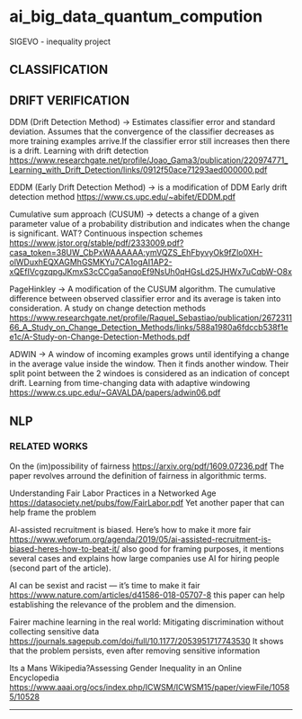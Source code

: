 # ai_big_data_quantum_compution
SIGEVO -  inequality project

## CLASSIFICATION 

## DRIFT VERIFICATION 

DDM (Drift Detection Method) -> Estimates classifier error and standard deviation. Assumes that the convergence of the classifier decreases as more training examples arrive.If the classifier error still increases then there is a drift. 
  Learning with drift detection
  https://www.researchgate.net/profile/Joao_Gama3/publication/220974771_Learning_with_Drift_Detection/links/0912f50ace71293aed000000.pdf
  
EDDM (Early Drift Detection Method) -> is a modification of DDM
  Early drift detection method
  https://www.cs.upc.edu/~abifet/EDDM.pdf
 
Cumulative sum approach (CUSUM) ->  detects a change of a given parameter value of a probability distribution and indicates when the change is significant. WAT?
  Continuous inspection schemes
  https://www.jstor.org/stable/pdf/2333009.pdf?casa_token=38UW_CbPxWAAAAAA:ymVQZS_EhFbyvyOk9fZlo0XH-olWDuxhEQXAGMhGSMKYu7CA1ogAI1AP2-xQEfIVcgzqpgJKmxS3cCCga5anqoEf9NsUh0qHGsLd25JHWx7uCqbW-O8x

PageHinkley -> A modification of the CUSUM algorithm. The cumulative difference between observed classifier error and its average is taken into consideration. 
  A study on change detection methods
  https://www.researchgate.net/profile/Raquel_Sebastiao/publication/267231166_A_Study_on_Change_Detection_Methods/links/588a1980a6fdccb538f1ee1c/A-Study-on-Change-Detection-Methods.pdf
  
  ADWIN -> A window of incoming examples grows until identifying a change in the average value inside the window. Then it finds another window. Their split point between the 2 windoes is considered as an indication of concept drift.
  Learning from time-changing data with adaptive windowing
  https://www.cs.upc.edu/~GAVALDA/papers/adwin06.pdf
## NLP 


### RELATED WORKS 
On the (im)possibility of fairness
https://arxiv.org/pdf/1609.07236.pdf
The paper revolves arround the definition of fairness in algorithmic terms.

Understanding Fair Labor Practices in a Networked Age
https://datasociety.net/pubs/fow/FairLabor.pdf
Yet another paper that can help frame the problem

AI-assisted recruitment is biased. Here’s how to make it more fair
https://www.weforum.org/agenda/2019/05/ai-assisted-recruitment-is-biased-heres-how-to-beat-it/
also good for framing purposes, it mentions several cases and explains how large companies use AI for hiring people (second part of the article).

AI can be sexist and racist — it’s time to make it fair
https://www.nature.com/articles/d41586-018-05707-8 this paper can help establishing the relevance of the problem and the dimension.


Fairer machine learning in the real world: Mitigating discrimination without collecting sensitive data 
https://journals.sagepub.com/doi/full/10.1177/2053951717743530
It shows that the problem persists, even after removing sensitive information

Its a Mans Wikipedia?Assessing Gender Inequality in an Online Encyclopedia
https://www.aaai.org/ocs/index.php/ICWSM/ICWSM15/paper/viewFile/10585/10528


---
